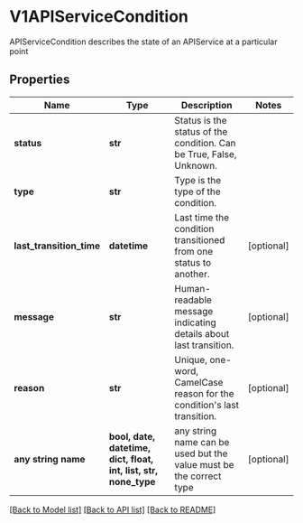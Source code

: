 # V1APIServiceCondition

APIServiceCondition describes the state of an APIService at a particular point

## Properties
Name | Type | Description | Notes
------------ | ------------- | ------------- | -------------
**status** | **str** | Status is the status of the condition. Can be True, False, Unknown. | 
**type** | **str** | Type is the type of the condition. | 
**last_transition_time** | **datetime** | Last time the condition transitioned from one status to another. | [optional] 
**message** | **str** | Human-readable message indicating details about last transition. | [optional] 
**reason** | **str** | Unique, one-word, CamelCase reason for the condition&#39;s last transition. | [optional] 
**any string name** | **bool, date, datetime, dict, float, int, list, str, none_type** | any string name can be used but the value must be the correct type | [optional]

[[Back to Model list]](../README.md#documentation-for-models) [[Back to API list]](../README.md#documentation-for-api-endpoints) [[Back to README]](../README.md)


